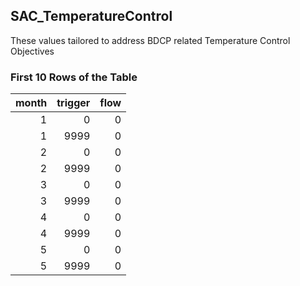 ## SAC_TemperatureControl
These values tailored to address BDCP related Temperature Control Objectives

### First 10 Rows of the Table
|   month |   trigger |   flow |
|--------:|----------:|-------:|
|       1 |         0 |      0 |
|       1 |      9999 |      0 |
|       2 |         0 |      0 |
|       2 |      9999 |      0 |
|       3 |         0 |      0 |
|       3 |      9999 |      0 |
|       4 |         0 |      0 |
|       4 |      9999 |      0 |
|       5 |         0 |      0 |
|       5 |      9999 |      0 |
